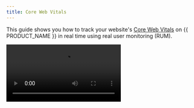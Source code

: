 ```yaml
---
title: Core Web Vitals
---
```


This guide shows you how to track your website's [Core Web Vitals](https://web.dev/vitals/) on {{ PRODUCT_NAME }} in real time using real user monitoring (RUM).

<Video src="https://vimeo.com/691615391"/>

## What are Core Web Vitals? {/*what-are-core-web-vitals*/}

In [May of 2021](https://developers.google.com/search/blog/2020/11/timing-for-page-experience), Google began ranking websites based on a
set of performance metrics called [Core Web Vitals](https://web.dev/vitals/). This change effectively made site performance an SEO ranking factor.
Websites with good Core Web Vitals may be placed higher in search results, while those with poor Core Web Vitals may be placed lower.

Unlike Lighthouse performance scores which are based on synthetic tests, Core Web Vitals scores are based on measurements from real users of Chrome as reported in the [Chrome User Experience Report](https://developers.google.com/web/tools/chrome-user-experience-report). Core Web Vitals can
be tracked via [Google Search Console](https://search.google.com/search-console/welcome) and [PageSpeed Insights](https://developers.google.com/speed/pagespeed/insights/). Optimizing Core Web Vitals using the official tools presents a number of challenges:

- It can take days to weeks to see the effect of changes to your site on Core Web Vitals.
- It's hard to diagnose Core Web Vitals by page type or URL.
- It's impossible to A/B test the impact of site optimizations on Core Web Vitals. Note that to effectively A/B test performance optimizations you need both a RUM measurement tool and split testing at the edge, both of which {{ PRODUCT_NAME }} provides.

## Why use {{ PRODUCT_NAME }} to track Core Web Vitals? {/*why-use--product_name--to-track-core-web-vitals*/}

Instead of relying solely on Google Search Console, we recommend tracking Core Web Vitals using {{ PRODUCT_NAME }} so that you can:

- See how changes to your site impact Core Web Vitals in real time
- Correlate web vitals to your application's routes
- Analyze score across a number of dimensions such as country, device, and connection type
- Identify which pages are most negatively impacting your search ranking.
- Use {{ PRODUCT_NAME }}'s [Edge-based split testing](split_testing) to A/B test the impact of performance optimizations on Core Web Vitals.

## Installation {/*installation*/}

In order to start tracking Core Web Vitals on {{ PRODUCT_NAME }}, you need to add the `{{ PACKAGE_NAME }}/rum` client library to your application. There are a number of ways to do this:

### Script Tag {/*script-tag*/}

To add Core Web Vitals tracking via a script tag, add the following to each page in your application:

```html
<script defer>
  function initRum() {
    new {{ PRODUCT_NAME }}.Metrics({
      token: 'your-token-here', // get this from {{ APP_URL }}
    }).collect()
  }
</script>
<script src="https://rum.{{ DOMAIN }}/latest.js" defer onload="initRum()"></script>
```

### Google Tag Manager {/*google-tag-manager*/}

```html
<script>
  function initMetrics() {
    new {{ PRODUCT_NAME }}.Metrics({
      token: 'your-token-here', // get this from {{ APP_URL }}
    }).collect()
  }
  var rumScriptTag = document.createElement('script')
  rumScriptTag.src = 'https://rum.{{ DOMAIN }}/latest.js'
  rumScriptTag.setAttribute('defer', '')
  rumScriptTag.type = 'text/javascript'
  rumScriptTag.onload = initMetrics
  document.body.appendChild(rumScriptTag)
</script>
```

### NPM or Yarn {/*npm-or-yarn*/}

To install the Core Web Vitals library using npm, run:

```
npm install --save {{ PACKAGE_NAME }}/rum
```

Or, using yarn:

```
yarn add {{ PACKAGE_NAME }}/rum
```

Then, add the following to your application's browser bundle:

```js
import { Metrics } from '{{ PACKAGE_NAME }}/rum'

new Metrics({
  token: 'your-token-here', // get this from {{ APP_URL }}
}).collect()
```

## Tie URLs to Page Templates {/*tie-urls-to-page-templates*/}

You can tie URLs to page templates by providing an optional `router` parameter to `Metrics`.

When installing {{ PACKAGE_NAME }}/rum using a script tag, use:

```js
new {{ PRODUCT_NAME }}.Metrics({
  // get this from {{ APP_URL }}
  token: 'your-token-here',

  // assign a page label for each route:
  router: new {{ PRODUCT_NAME }}.Router()
    .match('/', ({ setPageLabel }) => setPageLabel('home'))
    .match('/p/:id', ({ setPageLabel }) => setPageLabel('product'))
    .match('/c/:id', ({ setPageLabel }) => setPageLabel('category')),
}).collect()
```

When installing {{ PACKAGE_NAME }}/rum via NPM or Yarn use:

```js
import { Router } from '{{ PACKAGE_NAME }}/rum/Router'
import { Metrics } from '{{ PACKAGE_NAME }}/rum'

new Metrics({
  // get this from {{ APP_URL }}
  token: 'your-token-here',

  // assign a page label for each route:
  router: new Router()
    .match('/', ({ setPageLabel }) => setPageLabel('home'))
    .match('/p/:id', ({ setPageLabel }) => setPageLabel('product'))
    .match('/c/:id', ({ setPageLabel }) => setPageLabel('category')),
}).collect()
```

The router supports the same pattern syntax as Express. Here's more information on [routing syntax](/guides/routing#section_route_pattern_syntax).

For non single page applications (e.g. traditional "multi-page apps"), you can also explicitly set the page label by passing a `pageLabel` property during initialization. An example is shown below where the `pageLabel` is pulled from `document.title`:

```js
<script>
  function initMetrics() {
    new {{ PRODUCT_NAME }}.Metrics({
      token: 'your-token-here',
      pageLabel: document.title ? document.title : "(No title)",
    }).collect();
  }
  var rumScriptTag = document.createElement('script');
  rumScriptTag.src = "https://rum.{{ DOMAIN }}/latest.js";
  rumScriptTag.setAttribute("defer", "");
  rumScriptTag.type = "text/javascript";
  rumScriptTag.onload = initMetrics;
  document.body.appendChild(rumScriptTag);
</script>
```

## Track Additional Data {/*track-additional-data*/}

You can tie the following data to Core Web Vitals:

```js
new {{ PRODUCT_NAME }}.Metrics({
  // Rather than providing a router, you can also define the page label for each page explicitly.
  // Use this option if it is more convenient to add the script tag to each page template individually
  // rather than adding it to the main application template.
  pageLabel: 'home',

  // When running a split test, use this field to specify which variant is active.
  // This is automatically set for sites that are deployed on {{ PRODUCT_NAME }}.
  splitTestVariant: 'name-of-variant',

  // The version of your application that is running.
  appVersion: 'v1.0.0',

  // Whether or not the page was served from the CDN cache, if this is known.
  // This is automatically set for sites that are deployed on {{ PRODUCT_NAME }}.
  cacheHit: true | false,

  // The country code in which the browser is running. This is often provided by CDNs
  // as a request header that can be embedded in your script tab by your application code.
  // This is automatically set for sites that are deployed on {{ PRODUCT_NAME }}.
  country: 'US',
})
```
